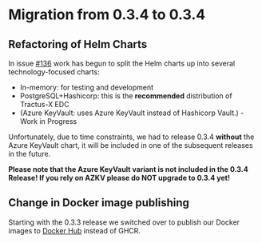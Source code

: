 # Migration from 0.3.4 to 0.3.4

## Refactoring of Helm Charts

In issue [#136](https://github.com/eclipse-tractusx/tractusx-edc/issues/136) work has begun to split the Helm charts up
into several technology-focused charts:

- In-memory: for testing and development
- PostgreSQL+Hashicorp: this is the **recommended** distribution of Tractus-X EDC
- (Azure KeyVault: uses Azure KeyVault instead of Hashicorp Vault.) - Work in Progress

Unfortunately, due to time constraints, we had to release 0.3.4 **without** the Azure KeyVault chart, it will be
included in one of the subsequent releases in the future.

**Please note that the Azure KeyVault variant is not included in the 0.3.4 Release! If you rely on AZKV please do NOT
upgrade to 0.3.4 yet!**

## Change in Docker image publishing

Starting with the 0.3.3 release we switched over to publish our Docker images
to [Docker Hub](https://hub.docker.com/search?q=tractusx) instead of GHCR.
